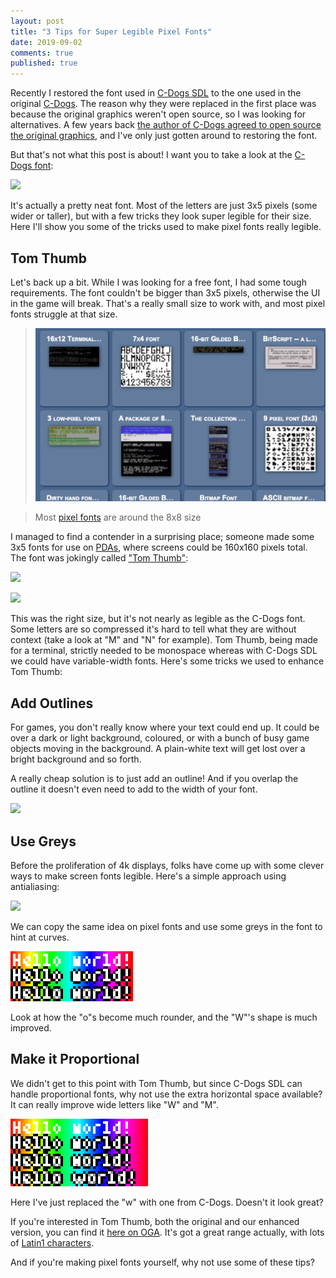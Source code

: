 ```yaml
---
layout: post
title: "3 Tips for Super Legible Pixel Fonts"
date: 2019-09-02
comments: true
published: true
---
```


Recently I restored the font used in [C-Dogs SDL](https://cxong.github.io/cdogs-sdl/) to the one used in the original [C-Dogs](https://en.wikipedia.org/wiki/C-Dogs). The reason why they were replaced in the first place was because the original graphics weren't open source, so I was looking for alternatives. A few years back [the author of C-Dogs agreed to open source the original graphics](https://cxong.github.io/cdogs-sdl/news/2016/05/07/c-dogs-is-now-free.html), and I've only just gotten around to restoring the font.

But that's not what this post is about! I want you to take a look at the [C-Dogs font](https://opengameart.org/content/c-dogs-font-3x5):

![](https://opengameart.org/sites/default/files/Screen%20Shot%202016-11-03%20at%2010.36.00%20PM.png)

It's actually a pretty neat font. Most of the letters are just 3x5 pixels (some wider or taller), but with a few tricks they look super legible for their size. Here I'll show you some of the tricks used to make pixel fonts really legible.

<!--more-->

## Tom Thumb

Let's back up a bit. While I was looking for a free font, I had some tough requirements. The font couldn't be bigger than 3x5 pixels, otherwise the UI in the game will break. That's a really small size to work with, and most pixel fonts struggle at that size.

> ![](https://raw.githubusercontent.com/cxong/cxong.github.io/master/_posts/bitmap_fonts.png)

> Most [pixel fonts](https://opengameart.org/content/fonts-0) are around the 8x8 size

I managed to find a contender in a surprising place; someone made some 3x5 fonts for use on [PDAs](https://en.wikipedia.org/wiki/PalmPilot), where screens could be 160x160 pixels total. The font was jokingly called ["Tom Thumb"](https://robey.lag.net/2010/01/23/tiny-monospace-font.html):

![](https://robey.lag.net/images/tom-thumb-new.png)

![](https://robey.lag.net/images/tom-thumb-comparison.png)

This was the right size, but it's not nearly as legible as the C-Dogs font. Some letters are so compressed it's hard to tell what they are without context (take a look at "M" and "N" for example). Tom Thumb, being made for a terminal, strictly needed to be monospace whereas with C-Dogs SDL we could have variable-width fonts. Here's some tricks we used to enhance Tom Thumb:

## Add Outlines

For games, you don't really know where your text could end up. It could be over a dark or light background, coloured, or with a bunch of busy game objects moving in the background. A plain-white text will get lost over a bright background and so forth.

A really cheap solution is to just add an outline! And if you overlap the outline it doesn't even need to add to the width of your font.

![](https://raw.githubusercontent.com/cxong/cxong.github.io/master/_posts/font_outline.png)

## Use Greys

Before the proliferation of 4k displays, folks have come up with some clever ways to make screen fonts legible. Here's a simple approach using antialiasing:

![](https://www.nomensa.com/blog/sites/default/files/blog/assets/uploads/2011/03/img-2.jpg)

We can copy the same idea on pixel fonts and use some greys in the font to hint at curves.

![](https://raw.githubusercontent.com/cxong/cxong.github.io/master/_posts/font_greys.png)

Look at how the "o"s become much rounder, and the "W"'s shape is much improved.

## Make it Proportional

We didn't get to this point with Tom Thumb, but since C-Dogs SDL can handle proportional fonts, why not use the extra horizontal space available? It can really improve wide letters like "W" and "M".

![](https://raw.githubusercontent.com/cxong/cxong.github.io/master/_posts/font_proportional.png)

Here I've just replaced the "w" with one from C-Dogs. Doesn't it look great?

If you're interested in Tom Thumb, both the original and our enhanced version, you can find it [here on OGA](https://opengameart.org/content/tom-thumb-tiny-ascii-font-3x5).
It's got a great range actually, with lots of [Latin1 characters](https://en.wikipedia.org/wiki/ISO/IEC_8859-1).

And if you're making pixel fonts yourself, why not use some of these tips?
